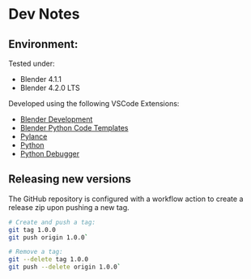 # Dev Notes

## Environment:

Tested under:

* Blender 4.1.1
* Blender 4.2.0 LTS

Developed using the following VSCode Extensions:

* [Blender Development](https://marketplace.visualstudio.com/items?itemName=JacquesLucke.blender-development)
* [Blender Python Code Templates](https://marketplace.visualstudio.com/items?itemName=blenderfreetimeprojects.blender-python-code-templates)
* [Pylance](https://marketplace.visualstudio.com/items?itemName=ms-python.vscode-pylance)
* [Python](https://marketplace.visualstudio.com/items?itemName=ms-python.python)
* [Python Debugger](https://marketplace.visualstudio.com/items?itemName=ms-python.debugpy)


## Releasing new versions

The GitHub repository is configured with a workflow action to create a release zip upon pushing a new tag.

```sh
# Create and push a tag:
git tag 1.0.0
git push origin 1.0.0`
```

```sh
# Remove a tag:
git --delete tag 1.0.0
git push --delete origin 1.0.0`
```

